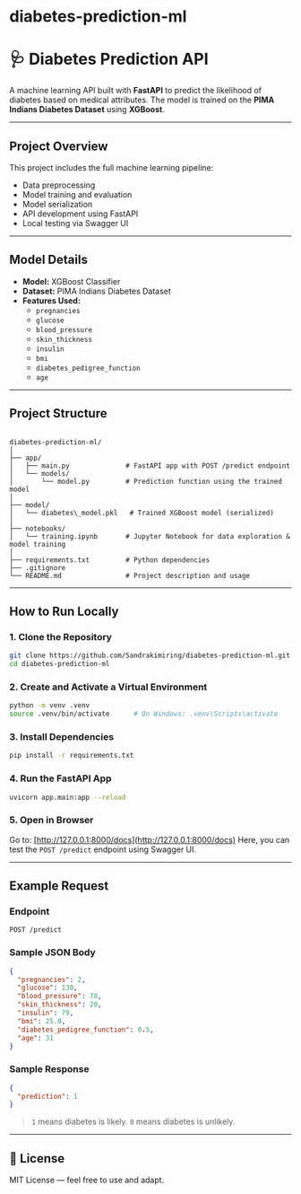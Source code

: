# diabetes-prediction-ml


# 🩺 Diabetes Prediction API

A machine learning API built with **FastAPI** to predict the likelihood of diabetes based on medical attributes. The model is trained on the **PIMA Indians Diabetes Dataset** using **XGBoost**.

---

## Project Overview

This project includes the full machine learning pipeline:
- Data preprocessing
- Model training and evaluation
- Model serialization
- API development using FastAPI
- Local testing via Swagger UI

---

##  Model Details

- **Model:** XGBoost Classifier
- **Dataset:** PIMA Indians Diabetes Dataset
- **Features Used:**
  - `pregnancies`
  - `glucose`
  - `blood_pressure`
  - `skin_thickness`
  - `insulin`
  - `bmi`
  - `diabetes_pedigree_function`
  - `age`

---

## Project Structure

```

diabetes-prediction-ml/
│
├── app/
│   ├── main.py              # FastAPI app with POST /predict endpoint
│   └── models/
│       └── model.py         # Prediction function using the trained model
│
├── model/
│   └── diabetes\_model.pkl   # Trained XGBoost model (serialized)
│
├── notebooks/
│   └── training.ipynb       # Jupyter Notebook for data exploration & model training
│
├── requirements.txt         # Python dependencies
├── .gitignore
└── README.md                # Project description and usage

````

---

##  How to Run Locally

### 1. Clone the Repository

```bash
git clone https://github.com/Sandrakimiring/diabetes-prediction-ml.git
cd diabetes-prediction-ml
````

### 2. Create and Activate a Virtual Environment

```bash
python -m venv .venv
source .venv/bin/activate      # On Windows: .venv\Scripts\activate
```

### 3. Install Dependencies

```bash
pip install -r requirements.txt
```

### 4. Run the FastAPI App

```bash
uvicorn app.main:app --reload
```

### 5. Open in Browser

Go to:
[http://127.0.0.1:8000/docs](http://127.0.0.1:8000/docs)
Here, you can test the `POST /predict` endpoint using Swagger UI.

---

## Example Request

### Endpoint

`POST /predict`

### Sample JSON Body

```json
{
  "pregnancies": 2,
  "glucose": 130,
  "blood_pressure": 70,
  "skin_thickness": 20,
  "insulin": 79,
  "bmi": 25.0,
  "diabetes_pedigree_function": 0.5,
  "age": 31
}
```

### Sample Response

```json
{
  "prediction": 1
}
```

> `1` means diabetes is likely.
> `0` means diabetes is unlikely.

---

## 🪪 License

MIT License — feel free to use and adapt.

